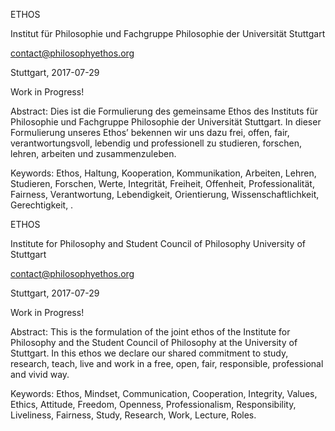 ETHOS

Institut für Philosophie und Fachgruppe Philosophie der Universität Stuttgart

contact@philosophyethos.org

Stuttgart, 2017-07-29

Work in Progress!

Abstract: Dies ist die Formulierung des gemeinsame Ethos des Instituts für Philosophie und Fachgruppe Philosophie der Universität Stuttgart.
In dieser Formulierung unseres Ethos’ bekennen wir uns dazu frei, offen, fair, verantwortungsvoll, lebendig und professionell zu studieren, forschen, lehren, arbeiten und zusammenzuleben.

Keywords: Ethos, Haltung, Kooperation, Kommunikation, Arbeiten, Lehren, Studieren, Forschen, Werte, Integrität, Freiheit, Offenheit, Professionalität, Fairness, Verantwortung, Lebendigkeit, Orientierung, Wissenschaftlichkeit, Gerechtigkeit, .


ETHOS

Institute for Philosophy and Student Council of Philosophy University of Stuttgart

contact@philosophyethos.org

Stuttgart, 2017-07-29

Work in Progress!

Abstract: This is the formulation of the joint ethos of the Institute for Philosophy and the Student Council of Philosophy at the University of Stuttgart. In this ethos we declare our shared commitment to study, research, teach, live and work in a free, open, fair, responsible, professional and vivid way.

Keywords: Ethos, Mindset, Communication, Cooperation, Integrity, Values, Ethics, Attitude, Freedom, Openness, Professionalism, Responsibility, Liveliness, Fairness, Study, Research, Work, Lecture, Roles.
